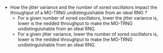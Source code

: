 * How the jitter variance and the number of xored oscillators impact the throughput of a MO-TRNG undistinguishable from an ideal RNG ?
  - For a given number of xored oscillators, lower the jitter variance is, lower is the nedded throughput to make the MO-TRNG undistinguishable from an ideal RNG.
  - For a given jitter variance, lower the number of xored oscillators is, lower is the nedded throughput to make the MO-TRNG undistinguishable from an ideal RNG.
